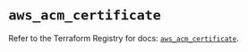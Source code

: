 # `aws_acm_certificate`

Refer to the Terraform Registry for docs: [`aws_acm_certificate`](https://registry.terraform.io/providers/hashicorp/aws/5.78.0/docs/resources/acm_certificate).
